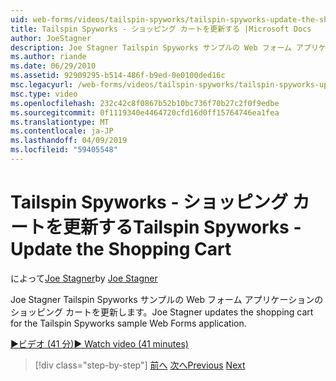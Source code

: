 ```yaml
---
uid: web-forms/videos/tailspin-spyworks/tailspin-spyworks-update-the-shopping-cart
title: Tailspin Spyworks - ショッピング カートを更新する |Microsoft Docs
author: JoeStagner
description: Joe Stagner Tailspin Spyworks サンプルの Web フォーム アプリケーションのショッピング カートを更新します。
ms.author: riande
ms.date: 06/29/2010
ms.assetid: 92909295-b514-486f-b9ed-0e0100ded16c
msc.legacyurl: /web-forms/videos/tailspin-spyworks/tailspin-spyworks-update-the-shopping-cart
msc.type: video
ms.openlocfilehash: 232c42c8f0867b52b10bc736f70b27c2f0f9edbe
ms.sourcegitcommit: 0f1119340e4464720cfd16d0ff15764746ea1fea
ms.translationtype: MT
ms.contentlocale: ja-JP
ms.lasthandoff: 04/09/2019
ms.locfileid: "59405548"
---
```

# <a name="tailspin-spyworks---update-the-shopping-cart"></a><span data-ttu-id="b41c9-103">Tailspin Spyworks - ショッピング カートを更新する</span><span class="sxs-lookup"><span data-stu-id="b41c9-103">Tailspin Spyworks - Update the Shopping Cart</span></span>

<span data-ttu-id="b41c9-104">によって[Joe Stagner](https://github.com/JoeStagner)</span><span class="sxs-lookup"><span data-stu-id="b41c9-104">by [Joe Stagner](https://github.com/JoeStagner)</span></span>

<span data-ttu-id="b41c9-105">Joe Stagner Tailspin Spyworks サンプルの Web フォーム アプリケーションのショッピング カートを更新します。</span><span class="sxs-lookup"><span data-stu-id="b41c9-105">Joe Stagner updates the shopping cart for the Tailspin Spyworks sample Web Forms application.</span></span>

[<span data-ttu-id="b41c9-106">&#9654;ビデオ (41 分)</span><span class="sxs-lookup"><span data-stu-id="b41c9-106">&#9654; Watch video (41 minutes)</span></span>](https://channel9.msdn.com/Blogs/ASP-NET-Site-Videos/tailspin-spyworks-update-the-shopping-cart)

> [!div class="step-by-step"]
> <span data-ttu-id="b41c9-107">[前へ](tailspin-spyworks-display-shopping-cart.md)
> [次へ](tailspin-spyworks-migrate-the-shopping-cart.md)</span><span class="sxs-lookup"><span data-stu-id="b41c9-107">[Previous](tailspin-spyworks-display-shopping-cart.md)
[Next](tailspin-spyworks-migrate-the-shopping-cart.md)</span></span>
